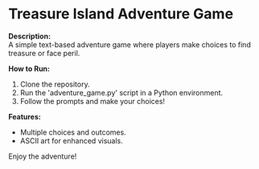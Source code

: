 # Treasure Island Adventure Game

**Description:**  
A simple text-based adventure game where players make choices to find treasure or face peril.

**How to Run:**  
1. Clone the repository.  
2. Run the 'adventure_game.py' script in a Python environment.  
3. Follow the prompts and make your choices!

**Features:**  
- Multiple choices and outcomes.  
- ASCII art for enhanced visuals.  

Enjoy the adventure!
